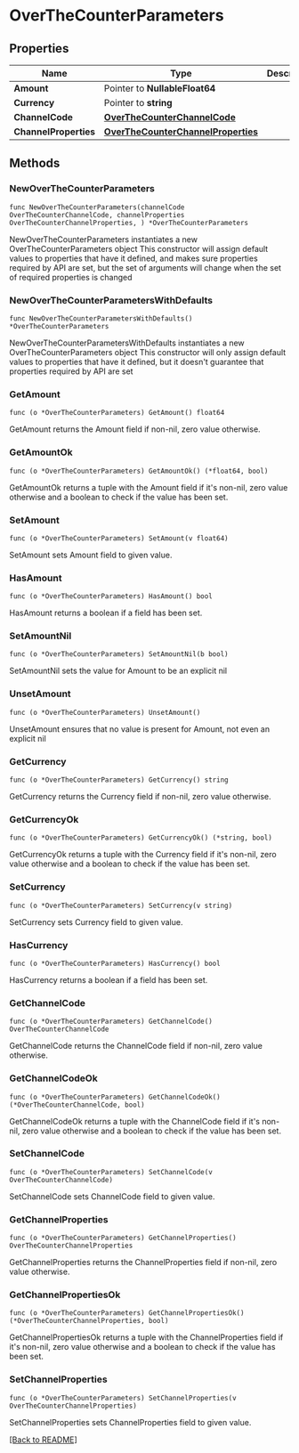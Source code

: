 # OverTheCounterParameters

## Properties

| Name | Type | Description | Notes |
| ------------ | ------------- | ------------- | ------------- |
| **Amount** | Pointer to **NullableFloat64** |  | [optional]  |
| **Currency** | Pointer to **string** |  | [optional]  |
| **ChannelCode** | [**OverTheCounterChannelCode**](OverTheCounterChannelCode.md) |  |  |
| **ChannelProperties** | [**OverTheCounterChannelProperties**](OverTheCounterChannelProperties.md) |  |  |

## Methods

### NewOverTheCounterParameters

`func NewOverTheCounterParameters(channelCode OverTheCounterChannelCode, channelProperties OverTheCounterChannelProperties, ) *OverTheCounterParameters`

NewOverTheCounterParameters instantiates a new OverTheCounterParameters object
This constructor will assign default values to properties that have it defined,
and makes sure properties required by API are set, but the set of arguments
will change when the set of required properties is changed

### NewOverTheCounterParametersWithDefaults

`func NewOverTheCounterParametersWithDefaults() *OverTheCounterParameters`

NewOverTheCounterParametersWithDefaults instantiates a new OverTheCounterParameters object
This constructor will only assign default values to properties that have it defined,
but it doesn't guarantee that properties required by API are set

### GetAmount

`func (o *OverTheCounterParameters) GetAmount() float64`

GetAmount returns the Amount field if non-nil, zero value otherwise.

### GetAmountOk

`func (o *OverTheCounterParameters) GetAmountOk() (*float64, bool)`

GetAmountOk returns a tuple with the Amount field if it's non-nil, zero value otherwise
and a boolean to check if the value has been set.

### SetAmount

`func (o *OverTheCounterParameters) SetAmount(v float64)`

SetAmount sets Amount field to given value.

### HasAmount

`func (o *OverTheCounterParameters) HasAmount() bool`

HasAmount returns a boolean if a field has been set.

### SetAmountNil

`func (o *OverTheCounterParameters) SetAmountNil(b bool)`

 SetAmountNil sets the value for Amount to be an explicit nil

### UnsetAmount
`func (o *OverTheCounterParameters) UnsetAmount()`

UnsetAmount ensures that no value is present for Amount, not even an explicit nil
### GetCurrency

`func (o *OverTheCounterParameters) GetCurrency() string`

GetCurrency returns the Currency field if non-nil, zero value otherwise.

### GetCurrencyOk

`func (o *OverTheCounterParameters) GetCurrencyOk() (*string, bool)`

GetCurrencyOk returns a tuple with the Currency field if it's non-nil, zero value otherwise
and a boolean to check if the value has been set.

### SetCurrency

`func (o *OverTheCounterParameters) SetCurrency(v string)`

SetCurrency sets Currency field to given value.

### HasCurrency

`func (o *OverTheCounterParameters) HasCurrency() bool`

HasCurrency returns a boolean if a field has been set.

### GetChannelCode

`func (o *OverTheCounterParameters) GetChannelCode() OverTheCounterChannelCode`

GetChannelCode returns the ChannelCode field if non-nil, zero value otherwise.

### GetChannelCodeOk

`func (o *OverTheCounterParameters) GetChannelCodeOk() (*OverTheCounterChannelCode, bool)`

GetChannelCodeOk returns a tuple with the ChannelCode field if it's non-nil, zero value otherwise
and a boolean to check if the value has been set.

### SetChannelCode

`func (o *OverTheCounterParameters) SetChannelCode(v OverTheCounterChannelCode)`

SetChannelCode sets ChannelCode field to given value.


### GetChannelProperties

`func (o *OverTheCounterParameters) GetChannelProperties() OverTheCounterChannelProperties`

GetChannelProperties returns the ChannelProperties field if non-nil, zero value otherwise.

### GetChannelPropertiesOk

`func (o *OverTheCounterParameters) GetChannelPropertiesOk() (*OverTheCounterChannelProperties, bool)`

GetChannelPropertiesOk returns a tuple with the ChannelProperties field if it's non-nil, zero value otherwise
and a boolean to check if the value has been set.

### SetChannelProperties

`func (o *OverTheCounterParameters) SetChannelProperties(v OverTheCounterChannelProperties)`

SetChannelProperties sets ChannelProperties field to given value.



[[Back to README]](../../README.md)


